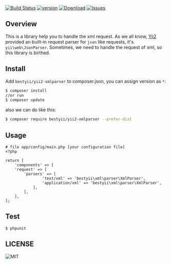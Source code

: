 
[![Build Status](https://img.shields.io/travis/bestyii/yii2-xmlparser.svg?style=flat-square)](http://travis-ci.org/bestyii/yii2-xmlparser)
[![version](https://img.shields.io/packagist/v/bestyii/yii2-xmlparser.svg?style=flat-square)](https://packagist.org/packages/bestyii/yii2-xmlparser)
[![Download](https://img.shields.io/packagist/dt/bestyii/yii2-xmlparser.svg?style=flat-square)](https://packagist.org/packages/bestyii/yii2-xmlparser)
[![Issues](https://img.shields.io/github/issues/bestyii/yii2-xmlparser.svg?style=flat-square)](https://github.com/bestyii/yii2-xmlparser/issues)

## Overview

This is a library help you to handle the xml request. As we all know, [Yii2](https://github.com/yiisoft/yii2) provided an built-in request parser for `json` like requests, it's `yii\web\JsonParser`. Sometimes, we need to handle the request of xml, so this library is birthed.

## Install

Add `bestyii/yii2-xmlparser` to composer.json, you can assign version as `*`:

```sh
$ composer install
//or run
$ composer update
```

also we can do like this:

```sh
$ composer require bestyii/yii2-xmlparser --prefer-dist
```

## Usage

```
# file app/config/main.php [your configuration file]
<?php

return [
    'components' => [
    'request' => [
        'parsers' => [
	        	'text/xml' => 'bestyii\xml\parser\XmlParser',
	            'application/xml' => 'bestyii\xml\parser\XmlParser',
	        ],
        ],
    ],
];

```

## Test

```
$ phpunit
```
## LICENSE

![MIT](https://img.shields.io/badge/license-MIT-blue.svg?style=flat-square)
